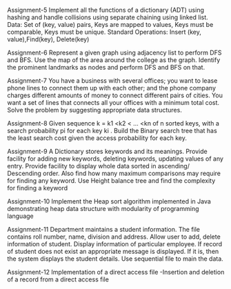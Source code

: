 Assignment-5
Implement all the functions of a dictionary (ADT) using hashing and handle 
collisions using separate chaining using linked list.
Data: Set of (key, value) pairs, Keys are mapped to values, Keys must be 
comparable, Keys must be unique. Standard Operations: Insert (key, value),Find(key), Delete(key)

Assignment-6
Represent a given graph using adjacency list to perform DFS and BFS. Use the map 
of the area around the college as the graph. Identify the prominent landmarks as 
nodes and perform DFS and BFS on that.

Assignment-7
You have a business with several offices; you want to lease phone lines to connect 
them up with each other; and the phone company charges different amounts of 
money to connect different pairs of cities. You want a set of lines that connects all 
your offices with a minimum total cost. Solve the problem by suggesting appropriate 
data structures.

Assignment-8
Given sequence k = k1 <k2 < … <kn of n sorted keys, with a search probability pi 
for each key ki . Build the Binary search tree that has the least search cost given the 
access probability for each key.

Assignment-9
A Dictionary stores keywords and its meanings. Provide facility for adding new 
keywords, deleting keywords, updating values of any entry. Provide facility to 
display whole data sorted in ascending/ Descending order. Also find how many 
maximum comparisons may require for finding any keyword. Use Height balance 
tree and find the complexity for finding a keyword

Assignment-10
Implement the Heap sort algorithm implemented in Java demonstrating heap data 
structure with modularity of programming language

Assignment-11
Department maintains a student information. The file contains roll number, name, 
division and address. Allow user to add, delete information of student. Display 
information of particular employee. If record of student does not exist an appropriate 
message is displayed. If it is, then the system displays the student details. Use 
sequential file to main the data.

Assignment-12
Implementation of a direct access file -Insertion and deletion of a record from a 
direct access file
